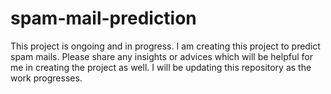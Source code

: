 # spam-mail-prediction
This project is ongoing and in progress. I am creating this project to predict spam mails. Please share any insights or advices which will be helpful for me in creating the project as well. I will be updating this repository as the work progresses.
